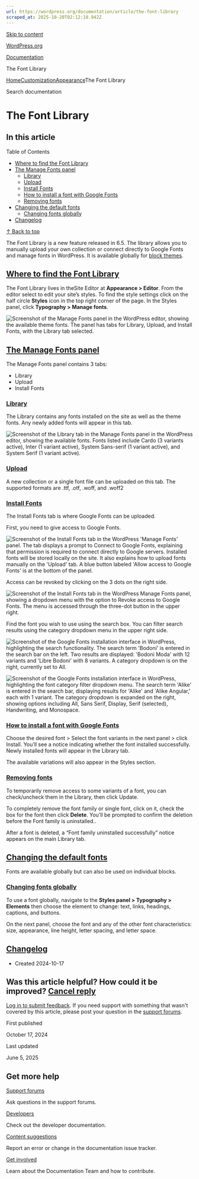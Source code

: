 ```yaml
---
url: https://wordpress.org/documentation/article/the-font-library
scraped_at: 2025-10-20T02:12:18.942Z
---
```


[Skip to content](https://wordpress.org/documentation/article/the-font-library/#wp--skip-link--target)

[WordPress.org](https://wordpress.org/)

[Documentation](https://wordpress.org/documentation)

The Font Library

[Home](https://wordpress.org/documentation)[Customization](https://wordpress.org/documentation/customization/)[Appearance](https://wordpress.org/documentation/category/appearance/)The Font Library

Search documentation

# The Font Library

## In this article

Table of Contents

- [Where to find the Font Library](https://wordpress.org/documentation/article/the-font-library/#where-to-find-the-font-library)
- [The Manage Fonts panel](https://wordpress.org/documentation/article/the-font-library/#the-manage-fonts-panel)
  - [Library](https://wordpress.org/documentation/article/the-font-library/#library)
  - [Upload](https://wordpress.org/documentation/article/the-font-library/#upload)
  - [Install Fonts](https://wordpress.org/documentation/article/the-font-library/#install-fonts)
  - [How to install a font with Google Fonts](https://wordpress.org/documentation/article/the-font-library/#how-to-install-a-font-with-google-fonts)
  - [Removing fonts](https://wordpress.org/documentation/article/the-font-library/#removing-fonts)
- [Changing the default fonts](https://wordpress.org/documentation/article/the-font-library/#changing-the-default-fonts)
  - [Changing fonts globally](https://wordpress.org/documentation/article/the-font-library/#changing-fonts-globally)
- [Changelog](https://wordpress.org/documentation/article/the-font-library/#changelog)

[↑ Back to top](https://wordpress.org/documentation/article/the-font-library/#wp--skip-link--target)

The Font Library is a new feature released in 6.5. The library allows you to manually upload your own collection or connect directly to Google Fonts and manage fonts in WordPress. It is available globally for [block themes](https://wordpress.org/documentation/article/block-themes/).

## [Where to find the Font Library](https://wordpress.org/documentation/article/the-font-library/\#where-to-find-the-font-library)

The Font Library lives in theSite Editor at **Appearance > Editor**. From the editor select to edit your site’s styles. To find the style settings click on the half circle **Styles** icon in the top right corner of the page. In the Styles panel, click **Typography > Manage fonts**.

![Screenshot of the Manage Fonts panel in the WordPress editor, showing the available theme fonts. The panel has tabs for Library, Upload, and Install Fonts, with the Library tab selected.](https://wordpress.org/documentation/files/2024/10/1-font-management-library.png)

## [The Manage Fonts panel](https://wordpress.org/documentation/article/the-font-library/\#the-manage-fonts-panel)

The Manage Fonts panel contains 3 tabs:

- Library
- Upload
- Install Fonts

### [Library](https://wordpress.org/documentation/article/the-font-library/\#library)

The Library contains any fonts installed on the site as well as the theme fonts. Any newly added fonts will appear in this tab.

![Screenshot of the  Library tab in the Manage Fonts panel in the WordPress editor, showing the available fonts. Fonts listed include Cardo (3 variants active), Inter (1 variant active), System Sans-serif (1 variant active), and System Serif (1 variant active).](https://wordpress.org/documentation/files/2024/10/2-library.png)

### [Upload](https://wordpress.org/documentation/article/the-font-library/\#upload)

A new collection or a single font file can be uploaded on this tab. The supported formats are .ttf, .otf, .woff, and .woff2

### [Install Fonts](https://wordpress.org/documentation/article/the-font-library/\#install-fonts)

The Install Fonts tab is where Google Fonts can be uploaded.

First, you need to give access to Google Fonts.

![Screenshot of the Install Fonts tab in the WordPress 'Manage Fonts' panel. The tab displays a prompt to Connect to Google Fonts, explaining that permission is required to connect directly to Google servers. Installed fonts will be stored locally on the site. It also explains how to   upload fonts manually on the 'Upload' tab. A blue button labeled 'Allow access to Google Fonts' is at the bottom of the panel. ](https://wordpress.org/documentation/files/2024/10/Google-Fonts.png)

Access can be revoked by clicking on the 3 dots on the right side.

![Screenshot of the Install Fonts tab in the WordPress Manage Fonts panel, showing a dropdown menu with the option to Revoke access to Google Fonts. The menu is accessed through the three-dot button in the upper right.](https://wordpress.org/documentation/files/2024/10/Revoke-access.png)

Find the font you wish to use using the search box. You can filter search results using the category dropdown menu in the upper right side.

![Screenshot of the Google Fonts installation interface in WordPress, highlighting the search functionality. The search term 'Bodoni' is entered in the search bar on the left. Two results are displayed: 'Bodoni Moda' with 12 variants and 'Libre Bodoni' with 8 variants. A category dropdown is on the right, currently set to All.](https://wordpress.org/documentation/files/2024/10/6-font-search.png)

![Screenshot of the Google Fonts installation interface in WordPress, highlighting the font category filter dropdown menu. The search term 'Alike' is entered in the search bar, displaying results for 'Alike' and 'Alike Angular,' each with 1 variant. The category dropdown is expanded on the right, showing options including All, Sans Serif, Display, Serif (selected), Handwriting, and Monospace.](https://wordpress.org/documentation/files/2024/10/5-font-category-1.png)

### [How to install a font with Google Fonts](https://wordpress.org/documentation/article/the-font-library/\#how-to-install-a-font-with-google-fonts)

Choose the desired font > Select the font variants in the next panel > click Install. You’ll see a notice indicating whether the font installed successfully. Newly installed fonts will appear in the Library tab.

The available variations will also appear in the Styles section.

### [Removing fonts](https://wordpress.org/documentation/article/the-font-library/\#removing-fonts)

To temporarily remove access to some variants of a font, you can check/uncheck them in the Library, then click Update.

To completely remove the font family or single font, click on it, check the box for the font then click **Delete**. You’ll be prompted to confirm the deletion before the Font family is uninstalled..

After a font is deleted, a “Font family uninstalled successfully” notice appears on the main Library tab.

## [Changing the default fonts](https://wordpress.org/documentation/article/the-font-library/\#changing-the-default-fonts)

Fonts are available globally but can also be used on individual blocks.

### [Changing fonts globally](https://wordpress.org/documentation/article/the-font-library/\#changing-fonts-globally)

To use a font globally, navigate to the **Styles panel > Typography > Elements** then choose the element to change: text, links, headings, captions, and buttons.

On the next panel, choose the font and any of the other font characteristics: size, appearance, line height, letter spacing, and letter space.

## [Changelog](https://wordpress.org/documentation/article/the-font-library/\#changelog)

- Created 2024-10-17

## Was this article helpful? How could it be improved? [Cancel reply](https://wordpress.org/documentation/article/the-font-library/\#respond)

[Log in to submit feedback](https://login.wordpress.org/?redirect_to=https%3A%2F%2Fwordpress.org%2Fdocumentation%2Farticle%2Fthe-font-library%2F&locale=en_US). If you need support with something that wasn't covered by this article, please post your question in the [support forums](https://wordpress.org/support/forums/).

First published

October 17, 2024

Last updated

June 5, 2025

## Get more help

[Support forums](https://wordpress.org/support/forums/)

Ask questions in the support forums.

[Developers](https://developer.wordpress.org/)

Check out the developer documentation.

[Content suggestions](https://github.com/WordPress/Documentation-Issue-Tracker/issues)

Report an error or change in the documentation issue tracker.

[Get involved](https://make.wordpress.org/docs/)

Learn about the Documentation Team and how to contribute.